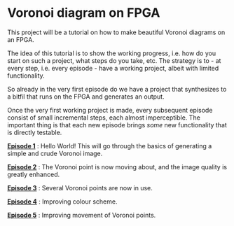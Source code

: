 # Voronoi diagram on FPGA

This project will be a tutorial on how to make beautiful Voronoi diagrams on an FPGA.

The idea of this tutorial is to show the working progress, i.e. how do you
start on such a project, what steps do you take, etc.  The strategy is to - at
every step, i.e. every episode - have a working project, albeit with limited
functionality.

So already in the very first episode do we have a project that synthesizes to a
bitfil that runs on the FPGA and generates an output.

Once the very first working project is made, every subsequent episode consist
of small incremental steps, each almost imperceptible. The important thing is
that each new episode brings *some* new functionality that is directly
testable.

[**Episode 1**](Episodes/ep01) : Hello World! This will go through the basics
of generating a simple and crude Voronoi image.

[**Episode 2**](Episodes/ep02) : The Voronoi point is now moving about, and the
image quality is greatly enhanced.

[**Episode 3**](Episodes/ep03) : Several Voronoi points are now in use.

[**Episode 4**](Episodes/ep04) : Improving colour scheme.

[**Episode 5**](Episodes/ep05) : Improving movement of Voronoi points.

